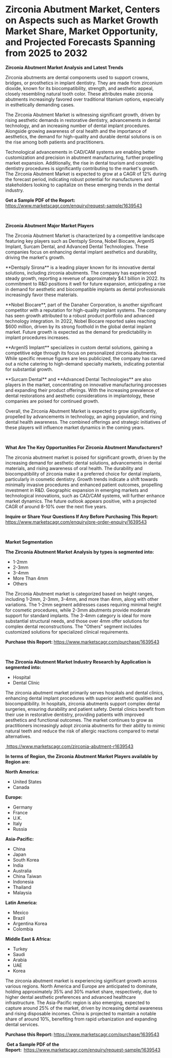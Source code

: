 <p><h1>Zirconia Abutment Market, Centers on Aspects such as Market Growth Market Share, Market Opportunity, and Projected Forecasts Spanning from 2025 to 2032</h1></p><p><strong>Zirconia Abutment Market Analysis and Latest Trends</strong></p>
<p><p>Zirconia abutments are dental components used to support crowns, bridges, or prosthetics in implant dentistry. They are made from zirconium dioxide, known for its biocompatibility, strength, and aesthetic appeal, closely resembling natural tooth color. These attributes make zirconia abutments increasingly favored over traditional titanium options, especially in esthetically demanding cases. </p><p>The Zirconia Abutment Market is witnessing significant growth, driven by rising aesthetic demands in restorative dentistry, advancements in dental technology, and an increasing number of dental implant procedures. Alongside growing awareness of oral health and the importance of aesthetics, the demand for high-quality and durable dental solutions is on the rise among both patients and practitioners. </p><p>Technological advancements in CAD/CAM systems are enabling better customization and precision in abutment manufacturing, further propelling market expansion. Additionally, the rise in dental tourism and cosmetic dentistry procedures is significantly contributing to the market's growth. The Zirconia Abutment Market is expected to grow at a CAGR of 12% during the forecast period, indicating robust potential for manufacturers and stakeholders looking to capitalize on these emerging trends in the dental industry.</p></p>
<p><strong>Get a Sample PDF of the Report:&nbsp;</strong> <a href="https://www.marketscagr.com/enquiry/request-sample/1639543?utm_campaign=3555&utm_medium=2&utm_source=Github&utm_content=ia&utm_term=13042025&utm_id=zirconia-abutment">https://www.marketscagr.com/enquiry/request-sample/1639543</a></p>
<p>&nbsp;</p>
<p><strong>Zirconia Abutment Major Market Players</strong></p>
<p><p>The Zirconia Abutment Market is characterized by a competitive landscape featuring key players such as Dentsply Sirona, Nobel Biocare, ArgenIS Implant, Surcam Dental, and Advanced Dental Technologies. These companies focus on enhancing dental implant aesthetics and durability, driving the market's growth.</p><p>**Dentsply Sirona** is a leading player known for its innovative dental solutions, including zirconia abutments. The company has experienced steady growth, reporting a revenue of approximately $4.1 billion in 2022. Its commitment to R&D positions it well for future expansion, anticipating a rise in demand for aesthetic and biocompatible implants as dental professionals increasingly favor these materials.</p><p>**Nobel Biocare**, part of the Danaher Corporation, is another significant competitor with a reputation for high-quality implant systems. The company has seen growth attributed to a robust product portfolio and advanced technology integration. In 2022, Nobel Biocare reported sales reaching $600 million, driven by its strong foothold in the global dental implant market. Future growth is expected as the demand for predictability in implant procedures increases.</p><p>**ArgenIS Implant** specializes in custom dental solutions, gaining a competitive edge through its focus on personalized zirconia abutments. While specific revenue figures are less publicized, the company has carved out a niche catering to high-demand specialty markets, indicating potential for substantial growth.</p><p>**Surcam Dental** and **Advanced Dental Technologies** are also players in the market, concentrating on innovative manufacturing processes and expanding their product offerings. With the increasing prevalence of dental restorations and aesthetic considerations in implantology, these companies are poised for continued growth.</p><p>Overall, the Zirconia Abutment Market is expected to grow significantly, propelled by advancements in technology, an aging population, and rising dental health awareness. The combined offerings and strategic initiatives of these players will influence market dynamics in the coming years.</p></p>
<p>&nbsp;</p>
<p><strong>What Are The Key Opportunities For Zirconia Abutment Manufacturers?</strong></p>
<p><p>The zirconia abutment market is poised for significant growth, driven by the increasing demand for aesthetic dental solutions, advancements in dental materials, and rising awareness of oral health. The durability and biocompatibility of zirconia make it a preferred choice for dental implants, particularly in cosmetic dentistry. Growth trends indicate a shift towards minimally invasive procedures and enhanced patient outcomes, propelling investment in R&D. Geographic expansion in emerging markets and technological innovations, such as CAD/CAM systems, will further enhance market dynamics. The future outlook appears positive, with a projected CAGR of around 8-10% over the next five years.</p></p>
<p><strong>Inquire or Share Your Questions If Any Before Purchasing This Report:</strong> <a href="https://www.marketscagr.com/enquiry/pre-order-enquiry/1639543?utm_campaign=3555&utm_medium=2&utm_source=Github&utm_content=ia&utm_term=13042025&utm_id=zirconia-abutment">https://www.marketscagr.com/enquiry/pre-order-enquiry/1639543</a></p>
<p>&nbsp;</p>
<p><strong>Market Segmentation</strong></p>
<p><strong>The Zirconia Abutment Market Analysis by types is segmented into:</strong></p>
<p><ul><li>1-2mm</li><li>2-3mm</li><li>3-4mm</li><li>More Than 4mm</li><li>Others</li></ul></p>
<p><p>The Zirconia Abutment market is categorized based on height ranges, including 1-2mm, 2-3mm, 3-4mm, and more than 4mm, along with other variations. The 1-2mm segment addresses cases requiring minimal height for cosmetic procedures, while 2-3mm abutments provide moderate support for standard implants. The 3-4mm category is ideal for more substantial structural needs, and those over 4mm offer solutions for complex dental reconstructions. The "Others" segment includes customized solutions for specialized clinical requirements.</p></p>
<p><strong>Purchase this Report:&nbsp;</strong><a href="https://www.marketscagr.com/purchase/1639543?utm_campaign=3555&utm_medium=2&utm_source=Github&utm_content=ia&utm_term=13042025&utm_id=zirconia-abutment">https://www.marketscagr.com/purchase/1639543</a></p>
<p>&nbsp;</p>
<p><strong>The Zirconia Abutment Market Industry Research by Application is segmented into:</strong></p>
<p><ul><li>Hospital</li><li>Dental Clinic</li></ul></p>
<p><p>The zirconia abutment market primarily serves hospitals and dental clinics, enhancing dental implant procedures with superior aesthetic qualities and biocompatibility. In hospitals, zirconia abutments support complex dental surgeries, ensuring durability and patient safety. Dental clinics benefit from their use in restorative dentistry, providing patients with improved aesthetics and functional outcomes. The market continues to grow as practitioners increasingly adopt zirconia abutments for their ability to mimic natural teeth and reduce the risk of allergic reactions compared to metal alternatives.</p></p>
<p><a href="https://www.marketscagr.com/zirconia-abutment-r1639543?utm_campaign=3555&utm_medium=2&utm_source=Github&utm_content=ia&utm_term=13042025&utm_id=zirconia-abutment">&nbsp;https://www.marketscagr.com/zirconia-abutment-r1639543</a></p>
<p><strong>In terms of Region, the Zirconia Abutment Market Players available by Region are:</strong></p>
<p>
    <p> <strong> North America: </strong>
        <ul>
            <li>United States</li>
            <li>Canada</li>
        </ul>
        </p> 
    <p> <strong> Europe: </strong>
        <ul>
            <li>Germany</li>
            <li>France</li>
            <li>U.K.</li>
            <li>Italy</li>
            <li>Russia</li>
        </ul>
        </p> 
    <p> <strong> Asia-Pacific: </strong>
        <ul>
            <li>China</li>
            <li>Japan</li>
            <li>South Korea</li>
            <li>India</li>
            <li>Australia</li>
            <li>China Taiwan</li>
            <li>Indonesia</li>
            <li>Thailand</li>
            <li>Malaysia</li>
        </ul>
        </p> 
    <p> <strong> Latin America: </strong>
        <ul>
            <li>Mexico</li>
            <li>Brazil</li>
            <li>Argentina Korea</li>
            <li>Colombia</li>
        </ul>
        </p> 
    <p> <strong> Middle East & Africa: </strong>
        <ul>
            <li>Turkey</li>
            <li>Saudi</li>
            <li>Arabia</li>
            <li>UAE</li>
            <li>Korea</li>
        </ul>
    </p>
    </p>
<p><p>The zirconia abutment market is experiencing significant growth across various regions. North America and Europe are anticipated to dominate, holding approximately 35% and 30% market share, respectively, due to higher dental aesthetic preferences and advanced healthcare infrastructure. The Asia-Pacific region is also emerging, expected to capture around 25% of the market, driven by increasing dental awareness and rising disposable incomes. China is projected to maintain a notable share of around 10%, benefiting from rapid urbanization and expanding dental services.</p></p>
<p><strong>Purchase this Report: </strong><a href="https://www.marketscagr.com/purchase/1639543?utm_campaign=3555&utm_medium=2&utm_source=Github&utm_content=ia&utm_term=13042025&utm_id=zirconia-abutment">https://www.marketscagr.com/purchase/1639543</a></p>
<p>&nbsp;<strong>Get a Sample PDF of the Report:&nbsp;&nbsp;</strong><a href="https://www.marketscagr.com/enquiry/request-sample/1639543?utm_campaign=3555&utm_medium=2&utm_source=Github&utm_content=ia&utm_term=13042025&utm_id=zirconia-abutment">https://www.marketscagr.com/enquiry/request-sample/1639543</a></p>
<p><strong></strong></p>
<p><p></p><p></p><p></p></p>